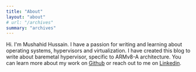 ```yaml
---
title: "About"
layout: "about"
# url: "/archives"
summary: "archives"
---
```



Hi. I'm Mushahid Hussain. I have a passion for writing and learning about operating systems, hypervisors and virtualization. I have created this blog to write about baremetal hypervisor, specific to ARMv8-A architecture. You can learn more about my work on [Github](https://github.com/sikkiladho) or reach out to me on [Linkedin](www.linkedin.com/in/mhussainshar).  
